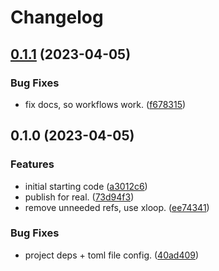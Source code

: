 # Changelog

## [0.1.1](https://github.com/xyngular/py-xurls/compare/v0.1.0...v0.1.1) (2023-04-05)


### Bug Fixes

* fix docs, so workflows work. ([f678315](https://github.com/xyngular/py-xurls/commit/f678315953957e4c6ee63e95f2171702edeba2d8))

## 0.1.0 (2023-04-05)


### Features

* initial starting code ([a3012c6](https://github.com/xyngular/py-xurls/commit/a3012c6ffb8f935301cce01f754112fa6ff60d10))
* publish for real. ([73d94f3](https://github.com/xyngular/py-xurls/commit/73d94f35a470191db4e16b003b660a71fd167543))
* remove unneeded refs, use xloop. ([ee74341](https://github.com/xyngular/py-xurls/commit/ee74341cdb0ddfcf65f3acccba0f6a6da633ea63))


### Bug Fixes

* project deps + toml file config. ([40ad409](https://github.com/xyngular/py-xurls/commit/40ad409c10a091f812a26d172b23c482cf4c223d))
